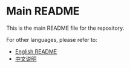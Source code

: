 # Main README

This is the main README file for the repository.

For other languages, please refer to:
- [English README](README_en_US.md)
- [中文说明](README_zh_CN.md)
